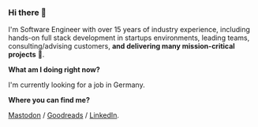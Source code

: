### Hi there 👋

I'm Software Engineer with over 15 years of industry experience, including hands-on full stack development in startups environments, leading teams, consulting/advising customers, **and delivering many mission-critical projects** 🚀.

**What am I doing right now?** 

I'm currently looking for a job in Germany.

**Where you can find me?**

<a rel="me nofollow" href="https://0xff.social/@diego">Mastodon</a> / <a href="https://www.goodreads.com/user/show/46795449-diego-peralta">Goodreads</a> / <a href="https://ar.linkedin.com/in/dperalta">LinkedIn</a>.
